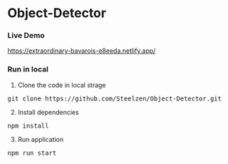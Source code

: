 # Object-Detector

### Live Demo
https://extraordinary-bavarois-e8eeda.netlify.app/

### Run in local ###

1. Clone the code in local strage
<pre>git clone https://github.com/Steelzen/Object-Detector.git </pre>

2. Install dependencies
<pre>npm install</pre>

3. Run application
<pre>npm run start</pre>
   
